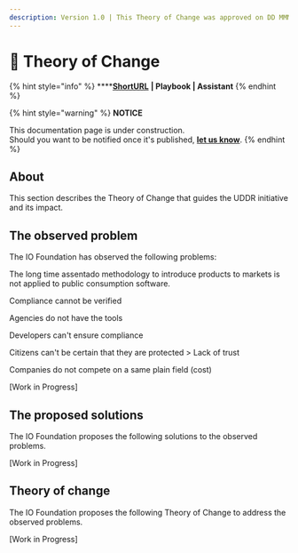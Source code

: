 ```yaml
---
description: Version 1.0 | This Theory of Change was approved on DD MMMM YYYY.
---
```


# 🔀 Theory of Change

{% hint style="info" %}
****[**ShortURL**](https://tiof.click/UDDRTofC) **| Playbook | Assistant**
{% endhint %}

{% hint style="warning" %}
**NOTICE**

This documentation page is under construction.\
Should you want to be notified once it's published, [**let us know**](https://tiof.click/TIOFTarianUpdatesService).
{% endhint %}

## About

This section describes the Theory of Change that guides the UDDR initiative and its impact.

## The observed problem

The IO Foundation has observed the following problems:

The long time assentado methodology to introduce products to markets is not applied to public consumption software.

Compliance cannot be verified

Agencies do not have the tools

Developers can't ensure compliance

Citizens can't be certain that they are protected > Lack of trust

Companies do not compete on a same plain field (cost)&#x20;



\[Work in Progress]

## The proposed solutions

The IO Foundation proposes the following solutions to the observed problems.

\[Work in Progress]

## Theory of change

The IO Foundation proposes the following Theory of Change to address the observed problems.

\[Work in Progress]

